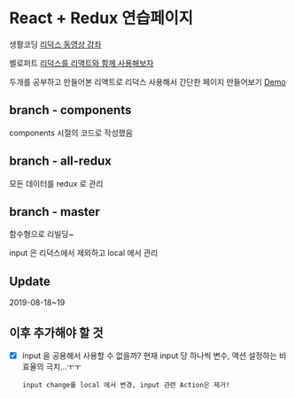 # React + Redux 연습페이지

생활코딩 [리덕스 동영상 강좌](https://www.youtube.com/watch?v=Jr9i3Lgb5Qc&list=PLuHgQVnccGMB-iGMgONoRPArZfjRuRNVc)

벨로퍼트 [리덕스를 리액트와 함께 사용해보자](https://velog.io/@velopert/Redux-3-%EB%A6%AC%EB%8D%95%EC%8A%A4%EB%A5%BC-%EB%A6%AC%EC%95%A1%ED%8A%B8%EC%99%80-%ED%95%A8%EA%BB%98-%EC%82%AC%EC%9A%A9%ED%95%98%EA%B8%B0-nvjltahf5e)

두개를 공부하고 만들어본 리액트로 리덕스 사용해서 간단한 페이지 만들어보기 [Demo](https://seonn35.github.io/practice-redux-crud/)

## branch - components

components 시절의 코드로 작성했음

## branch - all-redux

모든 데이터를 redux 로 관리

## branch - master

함수형으로 리빌딩~

input 은 리덕스에서 제외하고 local 에서 관리

## Update

2019-08-18~19

## 이후 추가해야 할 것

- [x] input 을 공용해서 사용할 수 없을까? 
      현재 input 당 하나씩 변수, 액션 설정하는 비효율의 극치...ㅜㅜ
      
      input change를 local 에서 변경, input 관련 Action은 제거!
